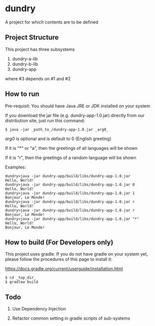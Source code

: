 # dundry
A project for which contents are to be defined

## Project Structure

This project has three subsystems

1. dundry-a-lib
2. dundry-b-lib
3. dundry-app

where #3 depends on #1 and #2

## How to run

Pre-requisit: You should have Java JRE or JDK installed on your system

If you download the jar file (e.g. dundry-app-1.0.jar) directly from our distribution site, just run this command:

```
$ java -jar _path_to_/dundry-app-1.0.jar _arg0_
```

_arg0_ is optional and is default to 0 (English greeting)

If it is "*" or "a", then the greetings of all languages will be shown

If it is "r", then the greetings of a random language will be shown

Examples:
```
dundry>java -jar dundry-app/build/libs/dundry-app-1.0.jar
Hello, World!
dundry>java -jar dundry-app/build/libs/dundry-app-1.0.jar 0
Hello, World!
dundry>java -jar dundry-app/build/libs/dundry-app-1.0.jar 1
Bonjour, Le Monde!
dundry>java -jar dundry-app/build/libs/dundry-app-1.0.jar r
Hello, World!
dundry>java -jar dundry-app/build/libs/dundry-app-1.0.jar r
Bonjour, Le Monde!
dundry>java -jar dundry-app/build/libs/dundry-app-1.0.jar "*"
Hello, World!
Bonjour, Le Monde!
```

## How to build (For Developers only)

This project uses gradle.  If you do not have gradle on your system yet, please 
follow the procedures of this page to install it:

  https://docs.gradle.org/current/userguide/installation.html

```
$ cd _top_dir_
$ gradlew build
```

## Todo

1. Use Dependency Injection

2. Refactor common setting in gradle scripts of sub-systems